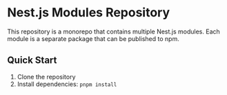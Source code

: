 # Nest.js Modules Repository

This repository is a monorepo that contains multiple Nest.js modules. Each module is a separate package that can be published to npm.

## Quick Start

1. Clone the repository
2. Install dependencies: `pnpm install`
